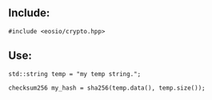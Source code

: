 ## Include:
```
#include <eosio/crypto.hpp>
```

## Use:
```
std::string temp = "my temp string.";

checksum256 my_hash = sha256(temp.data(), temp.size());
```


